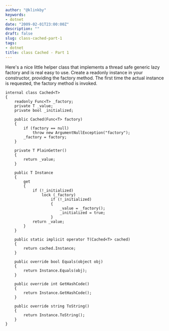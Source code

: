 ```yaml
---
author: "@klinkby"
keywords:
- dotnet
date: "2009-02-01T23:00:00Z"
description: ""
draft: false
slug: class-cached-part-1
tags:
- dotnet
title: class Cached - Part 1
---
```



Here's a nice little helper class that implements a thread safe generic lazy factory and is real easy to use. Create a readonly instance in your constructor, providing the factory method. The first time the actual instance is requested, the factory method is invoked.

<pre class="csharpcode"><code><span class="kwrd">internal</span> <span class="kwrd">class</span> Cached&lt;T&gt;
{
    <span class="kwrd">readonly</span> Func&lt;T&gt; _factory;
    <span class="kwrd">private</span> T _value;
    <span class="kwrd">private</span> <span class="kwrd">bool</span> _initialized;

    <span class="kwrd">public</span> Cached(Func&lt;T&gt; factory)
    {
        <span class="kwrd">if</span> (factory == <span class="kwrd">null</span>)
            <span class="kwrd">throw</span> <span class="kwrd">new</span> ArgumentNullException(<span class="str">"factory"</span>);
        _factory = factory;
    }

    <span class="kwrd">private</span> T PlainGetter()
    {
        <span class="kwrd">return</span> _value;
    }

    <span class="kwrd">public</span> T Instance
    {
        get
        {
            <span class="kwrd">if</span> (!_initialized)
                <span class="kwrd">lock</span> (_factory)
                    <span class="kwrd">if</span> (!_initialized)
                    {
                        _value = _factory();
                        _initialized = <span class="kwrd">true</span>;
                    }
            <span class="kwrd">return</span> _value;
        }
    }
    
    <span class="kwrd">public</span> <span class="kwrd">static</span> <span class="kwrd">implicit</span> <span class="kwrd">operator</span> T(Cached&lt;T&gt; cached)
    {
        <span class="kwrd">return</span> cached.Instance;
    }

    <span class="kwrd">public</span> <span class="kwrd">override</span> <span class="kwrd">bool</span> Equals(<span class="kwrd">object</span> obj)
    {
        <span class="kwrd">return</span> Instance.Equals(obj);
    }

    <span class="kwrd">public</span> <span class="kwrd">override</span> <span class="kwrd">int</span> GetHashCode()
    {
        <span class="kwrd">return</span> Instance.GetHashCode();
    }

    <span class="kwrd">public</span> <span class="kwrd">override</span> <span class="kwrd">string</span> ToString()
    {
        <span class="kwrd">return</span> Instance.ToString();
    }
}</code></pre>

